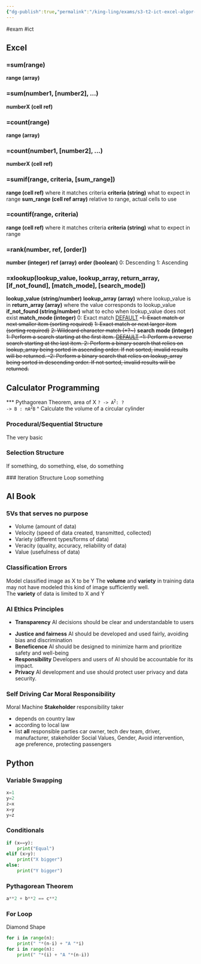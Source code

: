```yaml
---
{"dg-publish":true,"permalink":"/king-ling/exams/s3-t2-ict-excel-algor-ai-py/"}
---
```


#exam #ict
## Excel
### =sum(range)
**range (array)**
### =sum(number1, \[number2], ...)
**numberX (cell ref)**
### =count(range)
**range (array)**
### =count(number1, \[number2], ...)
**numberX (cell ref)**
### =sumif(range, criteria, \[sum_range])
**range (cell ref)**
	where it matches criteria
**criteria (string)**
	what to expect in range
**sum_range (cell ref array)**
	relative to range, actual cells to use
### =countif(range, criteria)
**range (cell ref)**
	where it matches criteria
**criteria (string)**
	what to expect in range
### =rank(number, ref, \[order])
**number (integer)**
**ref (array)**
**order (boolean)**
	0: Descending
	1: Ascending

### =xlookup(lookup_value, lookup_array, return_array, \[if_not_found], \[match_mode], \[search_mode])
**lookup_value (string/number)**
**lookup_array (array)**
	where lookup_value is in
**return_array (array)**
	where the value corresponds to lookup_value
**if_not_found (string/number)**
	what to echo when lookup_value does not exist
**match_mode (integer)**
	0: Exact match <u>DEFAULT</u>
	~~-1: Exact match or next smaller item (sorting required)~~
	~~1: Exact match or next larger item (sorting required)~~
	~~2: Wildcard character match (\*\?\~)~~
**search mode (integer)**
	~~1: Perform a search starting at the first item. <u><s>DEFAULT</s></u>
	-1: Perform a reverse search starting at the last item.
	2: Perform a binary search that relies on lookup_array being sorted in ascending order. If not sorted, invalid results will be returned.
	-2: Perform a binary search that relies on lookup_array being sorted in descending order. If not sorted, invalid results will be returned.~~

## Calculator Programming
*** Pythagorean Theorem, area of X
<code>? -> A<sup>2</sup>: ? -> B : πA<sup>2</sup>B</code>
^ Calculate the volume of a circular cylinder
### Procedural/Sequential Structure
The very basic
<style> .container {font-family: sans-serif; text-align: center;} .button-wrapper button {z-index: 1;height: 40px; width: 100px; margin: 10px;padding: 5px;} .excalidraw .App-menu_top .buttonList { display: flex;} .excalidraw-wrapper { height: 800px; margin: 50px; position: relative;} :root[dir="ltr"] .excalidraw .layer-ui__wrapper .zen-mode-transition.App-menu_bottom--transition-left {transform: none;} </style><script src="https://cdn.jsdelivr.net/npm/react@17/umd/react.production.min.js"></script><script src="https://cdn.jsdelivr.net/npm/react-dom@17/umd/react-dom.production.min.js"></script><script type="text/javascript" src="https://cdn.jsdelivr.net/npm/@excalidraw/excalidraw@0/dist/excalidraw.production.min.js"></script><div id="ICT_Test_2024-06-17_2111.24.excalidraw.md1"></div><script>(function(){const InitialData={"type":"excalidraw","version":2,"source":"https://github.com/zsviczian/obsidian-excalidraw-plugin/releases/tag/2.2.6","elements":[{"type":"ellipse","version":182,"versionNonce":1946520293,"index":"a0","isDeleted":false,"id":"4Qzsb718tfaVCDS4umvCT","fillStyle":"solid","strokeWidth":2,"strokeStyle":"solid","roughness":1,"opacity":100,"angle":0,"x":-116.39987182617188,"y":-299.9111557006836,"strokeColor":"#1e1e1e","backgroundColor":"transparent","width":115.9111328125,"height":61.86663818359375,"seed":1827371749,"groupIds":[],"frameId":null,"roundness":{"type":2},"boundElements":[],"updated":1718629944427,"link":null,"locked":false},{"type":"text","version":90,"versionNonce":1882965381,"index":"a2","isDeleted":false,"id":"OwEWfi3r","fillStyle":"solid","strokeWidth":2,"strokeStyle":"solid","roughness":1,"opacity":100,"angle":0,"x":-86.53341674804688,"y":-279.2888717651367,"strokeColor":"#1e1e1e","backgroundColor":"transparent","width":49.21995544433594,"height":25,"seed":2128779403,"groupIds":[],"frameId":null,"roundness":null,"boundElements":[{"id":"04p13glqf6LIPwEbpuA3y","type":"arrow"}],"updated":1718629948631,"link":null,"locked":false,"fontSize":20,"fontFamily":1,"text":"Begin","rawText":"Begin","textAlign":"left","verticalAlign":"top","containerId":null,"originalText":"Begin","autoResize":true,"lineHeight":1.25},{"type":"arrow","version":47,"versionNonce":1564430885,"index":"a4","isDeleted":false,"id":"04p13glqf6LIPwEbpuA3y","fillStyle":"solid","strokeWidth":2,"strokeStyle":"solid","roughness":1,"opacity":100,"angle":0,"x":-55.955535888671875,"y":-239.46663665771484,"strokeColor":"#1e1e1e","backgroundColor":"transparent","width":7.1109619140625,"height":59.022186279296875,"seed":1799153221,"groupIds":[],"frameId":null,"roundness":{"type":2},"boundElements":[],"updated":1718629948631,"link":null,"locked":false,"startBinding":{"elementId":"OwEWfi3r","focus":-0.3545597283180009,"gap":14.822235107421875},"endBinding":null,"lastCommittedPoint":null,"startArrowhead":null,"endArrowhead":"arrow","points":[[0,0],[-7.1109619140625,59.022186279296875]]},{"type":"arrow","version":39,"versionNonce":1755665989,"index":"a7","isDeleted":false,"id":"Aiej-MrXc-h8oaCtro9Es","fillStyle":"solid","strokeWidth":2,"strokeStyle":"solid","roughness":1,"opacity":100,"angle":0,"x":-66.62216186523438,"y":-112.88884735107422,"strokeColor":"#1e1e1e","backgroundColor":"transparent","width":3.5555419921875,"height":64.00003051757812,"seed":784060517,"groupIds":[],"frameId":null,"roundness":{"type":2},"boundElements":[],"updated":1718630137117,"link":null,"locked":false,"startBinding":null,"endBinding":null,"lastCommittedPoint":null,"startArrowhead":null,"endArrowhead":"arrow","points":[[0,0],[-3.5555419921875,64.00003051757812]]},{"type":"rectangle","version":173,"versionNonce":1262112581,"index":"a8","isDeleted":false,"id":"E2br5AF81BIru2JEbirx1","fillStyle":"solid","strokeWidth":2,"strokeStyle":"solid","roughness":1,"opacity":100,"angle":0,"x":-132.04440307617188,"y":-51.733421325683594,"strokeColor":"#1e1e1e","backgroundColor":"transparent","width":141.5111083984375,"height":44.08892822265625,"seed":957525157,"groupIds":[],"frameId":null,"roundness":{"type":3},"boundElements":[],"updated":1718629982429,"link":null,"locked":false},{"type":"text","version":32,"versionNonce":1432230795,"index":"a9","isDeleted":false,"id":"yAN8kXaO","fillStyle":"solid","strokeWidth":2,"strokeStyle":"solid","roughness":1,"opacity":100,"angle":0,"x":-108.57772827148438,"y":-37.511131286621094,"strokeColor":"#1e1e1e","backgroundColor":"transparent","width":83.31991577148438,"height":25,"seed":1628981803,"groupIds":[],"frameId":null,"roundness":null,"boundElements":[{"id":"0Su-H6D66ebjvn2ft2Zsb","type":"arrow"}],"updated":1718630122482,"link":null,"locked":false,"fontSize":20,"fontFamily":1,"text":"A <- X+1","rawText":"A <- X+1","textAlign":"left","verticalAlign":"top","containerId":null,"originalText":"A <- X+1","autoResize":true,"lineHeight":1.25},{"type":"arrow","version":41,"versionNonce":1371893995,"index":"aA","isDeleted":false,"id":"0Su-H6D66ebjvn2ft2Zsb","fillStyle":"solid","strokeWidth":2,"strokeStyle":"solid","roughness":1,"opacity":100,"angle":0,"x":-76.03218611266017,"y":-8.355552673339844,"strokeColor":"#1e1e1e","backgroundColor":"transparent","width":8.698842606800795,"height":66.13336181640625,"seed":1282049477,"groupIds":[],"frameId":null,"roundness":{"type":2},"boundElements":[],"updated":1718630121276,"link":null,"locked":false,"startBinding":{"elementId":"yAN8kXaO","focus":0.26106520076272377,"gap":4.15557861328125},"endBinding":null,"lastCommittedPoint":null,"startArrowhead":null,"endArrowhead":"arrow","points":[[0,0],[8.698842606800795,66.13336181640625]]},{"type":"line","version":104,"versionNonce":118010277,"index":"aI","isDeleted":false,"id":"-GTGFXq04SHBaEwvZGHqI","fillStyle":"solid","strokeWidth":2,"strokeStyle":"solid","roughness":1,"opacity":100,"angle":0,"x":-117.11105346679688,"y":59.199989318847656,"strokeColor":"#1e1e1e","backgroundColor":"transparent","width":115.9111328125,"height":1.4222412109375,"seed":748210379,"groupIds":[],"frameId":null,"roundness":{"type":2},"boundElements":[],"updated":1718630091056,"link":null,"locked":false,"startBinding":null,"endBinding":null,"lastCommittedPoint":null,"startArrowhead":null,"endArrowhead":null,"points":[[0,0],[115.9111328125,1.4222412109375]]},{"type":"line","version":93,"versionNonce":511527467,"index":"aJ","isDeleted":false,"id":"0kZ4omKAarx-ooFz76JHt","fillStyle":"solid","strokeWidth":2,"strokeStyle":"solid","roughness":1,"opacity":100,"angle":0,"x":2.355621337890625,"y":59.911109924316406,"strokeColor":"#1e1e1e","backgroundColor":"transparent","width":22.04443359375,"height":49.06671142578125,"seed":1227834181,"groupIds":[],"frameId":null,"roundness":{"type":2},"boundElements":[],"updated":1718630113800,"link":null,"locked":false,"startBinding":null,"endBinding":null,"lastCommittedPoint":null,"startArrowhead":null,"endArrowhead":null,"points":[[0,0],[-22.04443359375,49.06671142578125]]},{"type":"line","version":82,"versionNonce":488606187,"index":"aK","isDeleted":false,"id":"1j_OqK6cHZ5XNbEOikjph","fillStyle":"solid","strokeWidth":2,"strokeStyle":"solid","roughness":1,"opacity":100,"angle":0,"x":-119.95553588867188,"y":65.6000747680664,"strokeColor":"#1e1e1e","backgroundColor":"transparent","width":27.7332763671875,"height":41.95562744140625,"seed":1004197093,"groupIds":[],"frameId":null,"roundness":{"type":2},"boundElements":[],"updated":1718630103563,"link":null,"locked":false,"startBinding":null,"endBinding":null,"lastCommittedPoint":null,"startArrowhead":null,"endArrowhead":null,"points":[[0,0],[-27.7332763671875,41.95562744140625]]},{"type":"line","version":166,"versionNonce":2054779915,"index":"aL","isDeleted":false,"id":"SRgNIBFv_Vu0P_NG_0VTx","fillStyle":"solid","strokeWidth":2,"strokeStyle":"solid","roughness":1,"opacity":100,"angle":0,"x":-147.68881225585938,"y":106.84452056884766,"strokeColor":"#1e1e1e","backgroundColor":"transparent","width":131.5556640625,"height":2.844482421875,"seed":1074599051,"groupIds":[],"frameId":null,"roundness":{"type":2},"boundElements":[],"updated":1718630116817,"link":null,"locked":false,"startBinding":null,"endBinding":null,"lastCommittedPoint":null,"startArrowhead":null,"endArrowhead":null,"points":[[0,0],[131.5556640625,2.844482421875]]},{"type":"text","version":20,"versionNonce":347073445,"index":"aM","isDeleted":false,"id":"L29m4mSR","fillStyle":"solid","strokeWidth":2,"strokeStyle":"solid","roughness":1,"opacity":100,"angle":0,"x":-113.55538940429688,"y":77.68888092041016,"strokeColor":"#1e1e1e","backgroundColor":"transparent","width":92.81990051269531,"height":25,"seed":1926191621,"groupIds":[],"frameId":null,"roundness":null,"boundElements":[{"id":"yz1cBa8dnDIQzGDhWFCZf","type":"arrow"}],"updated":1718630151236,"link":null,"locked":false,"fontSize":20,"fontFamily":1,"text":"Output A","rawText":"Output A","textAlign":"left","verticalAlign":"top","containerId":null,"originalText":"Output A","autoResize":true,"lineHeight":1.25},{"type":"line","version":171,"versionNonce":509006507,"index":"aN","isDeleted":false,"id":"jTlGhRVBnFWCLQfPh4u8Q","fillStyle":"solid","strokeWidth":2,"strokeStyle":"solid","roughness":1,"opacity":100,"angle":0,"x":-104.5716975003481,"y":-168.32465351567603,"strokeColor":"#1e1e1e","backgroundColor":"transparent","width":115.9111328125,"height":1.4222412109375,"seed":1669958597,"groupIds":[],"frameId":null,"roundness":{"type":2},"boundElements":[],"updated":1718630139976,"link":null,"locked":false,"startBinding":null,"endBinding":null,"lastCommittedPoint":null,"startArrowhead":null,"endArrowhead":null,"points":[[0,0],[115.9111328125,1.4222412109375]]},{"type":"line","version":160,"versionNonce":1423787339,"index":"aO","isDeleted":false,"id":"8UT2-fMXhzCkOBbFbTbB9","fillStyle":"solid","strokeWidth":2,"strokeStyle":"solid","roughness":1,"opacity":100,"angle":0,"x":14.89497730433942,"y":-167.61353291020728,"strokeColor":"#1e1e1e","backgroundColor":"transparent","width":22.04443359375,"height":49.06671142578125,"seed":1347275557,"groupIds":[],"frameId":null,"roundness":{"type":2},"boundElements":[],"updated":1718630139976,"link":null,"locked":false,"startBinding":null,"endBinding":null,"lastCommittedPoint":null,"startArrowhead":null,"endArrowhead":null,"points":[[0,0],[-22.04443359375,49.06671142578125]]},{"type":"line","version":149,"versionNonce":1664902123,"index":"aP","isDeleted":false,"id":"pyka8JkOFbil9uU9lRB6A","fillStyle":"solid","strokeWidth":2,"strokeStyle":"solid","roughness":1,"opacity":100,"angle":0,"x":-107.4161799222231,"y":-161.92456806645728,"strokeColor":"#1e1e1e","backgroundColor":"transparent","width":27.7332763671875,"height":41.95562744140625,"seed":1293098629,"groupIds":[],"frameId":null,"roundness":{"type":2},"boundElements":[],"updated":1718630139976,"link":null,"locked":false,"startBinding":null,"endBinding":null,"lastCommittedPoint":null,"startArrowhead":null,"endArrowhead":null,"points":[[0,0],[-27.7332763671875,41.95562744140625]]},{"type":"line","version":233,"versionNonce":561950347,"index":"aQ","isDeleted":false,"id":"euUNY06sjFKj4-9XrjNIr","fillStyle":"solid","strokeWidth":2,"strokeStyle":"solid","roughness":1,"opacity":100,"angle":0,"x":-135.1494562894106,"y":-120.68012226567603,"strokeColor":"#1e1e1e","backgroundColor":"transparent","width":131.5556640625,"height":2.844482421875,"seed":1620510181,"groupIds":[],"frameId":null,"roundness":{"type":2},"boundElements":[],"updated":1718630139976,"link":null,"locked":false,"startBinding":null,"endBinding":null,"lastCommittedPoint":null,"startArrowhead":null,"endArrowhead":null,"points":[[0,0],[131.5556640625,2.844482421875]]},{"type":"text","version":110,"versionNonce":1324546027,"index":"aR","isDeleted":false,"id":"IrMZ94ST","fillStyle":"solid","strokeWidth":2,"strokeStyle":"solid","roughness":1,"opacity":100,"angle":0,"x":-102.4382746487856,"y":-153.39133442387916,"strokeColor":"#1e1e1e","backgroundColor":"transparent","width":90.68659973144531,"height":25,"seed":1575420229,"groupIds":[],"frameId":null,"roundness":null,"boundElements":[],"updated":1718630146441,"link":null,"locked":false,"fontSize":20,"fontFamily":1,"text":"Input X","rawText":"Input X","textAlign":"left","verticalAlign":"top","containerId":null,"originalText":"Input X","autoResize":false,"lineHeight":1.25},{"type":"arrow","version":33,"versionNonce":1841675333,"index":"ad","isDeleted":false,"id":"yz1cBa8dnDIQzGDhWFCZf","fillStyle":"solid","strokeWidth":2,"strokeStyle":"solid","roughness":1,"opacity":100,"angle":0,"x":-90.80001831054688,"y":109.68888092041016,"strokeColor":"#1e1e1e","backgroundColor":"transparent","width":7.822265625,"height":64.71112060546875,"seed":992526245,"groupIds":[],"frameId":null,"roundness":{"type":2},"boundElements":[],"updated":1718630151236,"link":null,"locked":false,"startBinding":{"elementId":"L29m4mSR","focus":0.5428051019041145,"gap":7},"endBinding":null,"lastCommittedPoint":null,"startArrowhead":null,"endArrowhead":"arrow","points":[[0,0],[7.822265625,64.71112060546875]]},{"type":"ellipse","version":55,"versionNonce":1519685355,"index":"ae","isDeleted":false,"id":"8L8QMKGPoVszv7oUDEJ-W","fillStyle":"solid","strokeWidth":2,"strokeStyle":"solid","roughness":1,"opacity":100,"angle":0,"x":-151.24435424804688,"y":176.53336334228516,"strokeColor":"#1e1e1e","backgroundColor":"transparent","width":169.9554443359375,"height":76.0888671875,"seed":1901932293,"groupIds":[],"frameId":null,"roundness":{"type":2},"boundElements":[],"updated":1718630153986,"link":null,"locked":false},{"type":"text","version":17,"versionNonce":1044738565,"index":"af","isDeleted":false,"id":"W5eazoZH","fillStyle":"solid","strokeWidth":2,"strokeStyle":"solid","roughness":1,"opacity":100,"angle":0,"x":-84.39974975585938,"y":202.84439849853516,"strokeColor":"#1e1e1e","backgroundColor":"transparent","width":34.19996643066406,"height":25,"seed":1922660747,"groupIds":[],"frameId":null,"roundness":null,"boundElements":[],"updated":1718630161122,"link":null,"locked":false,"fontSize":20,"fontFamily":1,"text":"End","rawText":"End","textAlign":"left","verticalAlign":"top","containerId":null,"originalText":"End","autoResize":true,"lineHeight":1.25}],"appState":{"theme":"dark","viewBackgroundColor":"#ffffff","currentItemStrokeColor":"#1e1e1e","currentItemBackgroundColor":"transparent","currentItemFillStyle":"solid","currentItemStrokeWidth":2,"currentItemStrokeStyle":"solid","currentItemRoughness":1,"currentItemOpacity":100,"currentItemFontFamily":1,"currentItemFontSize":20,"currentItemTextAlign":"left","currentItemStartArrowhead":null,"currentItemEndArrowhead":"arrow","scrollX":368.2889099121094,"scrollY":511.4666748046875,"zoom":{"value":1},"currentItemRoundness":"round","gridSize":null,"gridColor":{"Bold":"#C9C9C9FF","Regular":"#EDEDEDFF"},"currentStrokeOptions":null,"previousGridSize":null,"frameRendering":{"enabled":true,"clip":true,"name":true,"outline":true},"objectsSnapModeEnabled":false},"files":{}};InitialData.scrollToContent=true;App=()=>{const e=React.useRef(null),t=React.useRef(null),[n,i]=React.useState({width:void 0,height:void 0});return React.useEffect(()=>{i({width:t.current.getBoundingClientRect().width,height:t.current.getBoundingClientRect().height});const e=()=>{i({width:t.current.getBoundingClientRect().width,height:t.current.getBoundingClientRect().height})};return window.addEventListener("resize",e),()=>window.removeEventListener("resize",e)},[t]),React.createElement(React.Fragment,null,React.createElement("div",{className:"excalidraw-wrapper",ref:t},React.createElement(ExcalidrawLib.Excalidraw,{ref:e,width:n.width,height:n.height,initialData:InitialData,viewModeEnabled:!0,zenModeEnabled:!0,gridModeEnabled:!1})))},excalidrawWrapper=document.getElementById("ICT_Test_2024-06-17_2111.24.excalidraw.md1");ReactDOM.render(React.createElement(App),excalidrawWrapper);})();</script>
### Selection Structure
If something, do something, else, do something
<div id="ICT_Test_2024-06-17_2118.23.excalidraw.md2"></div><script>(function(){const InitialData={"type":"excalidraw","version":2,"source":"https://github.com/zsviczian/obsidian-excalidraw-plugin/releases/tag/2.9.2","elements":[{"type":"ellipse","version":62,"versionNonce":776479845,"index":"a0","isDeleted":false,"id":"BAFPS91PsKOVQUXGAlSd2","fillStyle":"solid","strokeWidth":2,"strokeStyle":"solid","roughness":1,"opacity":100,"angle":0,"x":-140.57760620117188,"y":-130.31111907958984,"strokeColor":"#1e1e1e","backgroundColor":"transparent","width":144.35546875,"height":68.977783203125,"seed":2102883429,"groupIds":[],"frameId":null,"roundness":{"type":2},"boundElements":[{"id":"BDGxIW0b9HuwbOmPWSRaW","type":"arrow"}],"updated":1718630394820,"link":null,"locked":false},{"type":"text","version":32,"versionNonce":604254379,"index":"a2","isDeleted":false,"id":"yuJX2d9a","fillStyle":"solid","strokeWidth":2,"strokeStyle":"solid","roughness":1,"opacity":100,"angle":0,"x":-98.62216186523438,"y":-106.84444427490234,"strokeColor":"#1e1e1e","backgroundColor":"transparent","width":49.21995544433594,"height":25,"seed":1160760421,"groupIds":[],"frameId":null,"roundness":null,"boundElements":[],"updated":1743075956065,"link":null,"locked":false,"fontSize":20,"fontFamily":1,"text":"Begin","rawText":"Begin","textAlign":"left","verticalAlign":"top","containerId":null,"originalText":"Begin","autoResize":true,"lineHeight":1.25},{"type":"arrow","version":32,"versionNonce":774245637,"index":"a3","isDeleted":false,"id":"BDGxIW0b9HuwbOmPWSRaW","fillStyle":"solid","strokeWidth":2,"strokeStyle":"solid","roughness":1,"opacity":100,"angle":0,"x":-71.59982299804688,"y":-59.91112518310547,"strokeColor":"#1e1e1e","backgroundColor":"transparent","width":1.422119140625,"height":66.84445190429688,"seed":1805755333,"groupIds":[],"frameId":null,"roundness":{"type":2},"boundElements":[],"updated":1718630394820,"link":null,"locked":false,"startBinding":{"elementId":"BAFPS91PsKOVQUXGAlSd2","focus":0.054916615692871276,"gap":1.4557977422987136},"endBinding":null,"lastCommittedPoint":null,"startArrowhead":null,"endArrowhead":"arrow","points":[[0,0],[1.422119140625,66.84445190429688]]},{"type":"diamond","version":110,"versionNonce":530859685,"index":"a4","isDeleted":false,"id":"LDzsnk1iiUdANZ2YAXcwY","fillStyle":"solid","strokeWidth":2,"strokeStyle":"solid","roughness":1,"opacity":100,"angle":0,"x":-139.15548706054688,"y":5.511116027832031,"strokeColor":"#1e1e1e","backgroundColor":"transparent","width":137.95556640625,"height":66.13333129882812,"seed":1156599749,"groupIds":[],"frameId":null,"roundness":{"type":2},"boundElements":[],"updated":1718630424527,"link":null,"locked":false},{"type":"text","version":39,"versionNonce":840221573,"index":"a5","isDeleted":false,"id":"zCTAcaR7","fillStyle":"solid","strokeWidth":2,"strokeStyle":"solid","roughness":1,"opacity":100,"angle":0,"x":-112.13339233398438,"y":26.133338928222656,"strokeColor":"#1e1e1e","backgroundColor":"transparent","width":85.159912109375,"height":25,"seed":1320913547,"groupIds":[],"frameId":null,"roundness":null,"boundElements":[],"updated":1743075956065,"link":null,"locked":false,"fontSize":20,"fontFamily":1,"text":"Condition","rawText":"Condition","textAlign":"left","verticalAlign":"top","containerId":null,"originalText":"Condition","autoResize":true,"lineHeight":1.25},{"type":"line","version":30,"versionNonce":221908965,"index":"a6","isDeleted":false,"id":"EnYEApBAdcHGWAY8fvGQi","fillStyle":"solid","strokeWidth":2,"strokeStyle":"solid","roughness":1,"opacity":100,"angle":0,"x":-190.35556030273438,"y":41.77777862548828,"strokeColor":"#1e1e1e","backgroundColor":"transparent","width":54.7557373046875,"height":0.71112060546875,"seed":1970555237,"groupIds":[],"frameId":null,"roundness":{"type":2},"boundElements":[],"updated":1718630421975,"link":null,"locked":false,"startBinding":null,"endBinding":null,"lastCommittedPoint":null,"startArrowhead":null,"endArrowhead":null,"points":[[0,0],[54.7557373046875,-0.71112060546875]]},{"type":"line","version":23,"versionNonce":563961061,"index":"a7","isDeleted":false,"id":"ugioLFQU-ogbAS6xCI9Os","fillStyle":"solid","strokeWidth":2,"strokeStyle":"solid","roughness":1,"opacity":100,"angle":0,"x":-2.622161865234375,"y":41.06665802001953,"strokeColor":"#1e1e1e","backgroundColor":"transparent","width":64.7110595703125,"height":0.7110595703125,"seed":1930308101,"groupIds":[],"frameId":null,"roundness":{"type":2},"boundElements":[],"updated":1718630426255,"link":null,"locked":false,"startBinding":null,"endBinding":null,"lastCommittedPoint":null,"startArrowhead":null,"endArrowhead":null,"points":[[0,0],[64.7110595703125,-0.7110595703125]]},{"type":"arrow","version":60,"versionNonce":1080186885,"index":"a8","isDeleted":false,"id":"6nXEQDA1qZ4_7WT-yDsS6","fillStyle":"solid","strokeWidth":2,"strokeStyle":"solid","roughness":1,"opacity":100,"angle":0,"x":-193.91110229492188,"y":39.644447326660156,"strokeColor":"#1e1e1e","backgroundColor":"transparent","width":2.13330078125,"height":78.22222900390625,"seed":2047506501,"groupIds":[],"frameId":null,"roundness":{"type":2},"boundElements":[],"updated":1718630430661,"link":null,"locked":false,"startBinding":null,"endBinding":null,"lastCommittedPoint":null,"startArrowhead":null,"endArrowhead":"arrow","points":[[0,0],[2.13330078125,78.22222900390625]]},{"type":"arrow","version":45,"versionNonce":124372101,"index":"a9","isDeleted":false,"id":"Kxp7VsZSqpm6mQSlXG4Iw","fillStyle":"solid","strokeWidth":2,"strokeStyle":"solid","roughness":1,"opacity":100,"angle":0,"x":66.35562133789062,"y":41.77777862548828,"strokeColor":"#1e1e1e","backgroundColor":"transparent","width":3.5555419921875,"height":82.4888916015625,"seed":1757613925,"groupIds":[],"frameId":null,"roundness":{"type":2},"boundElements":[],"updated":1718630435306,"link":null,"locked":false,"startBinding":null,"endBinding":null,"lastCommittedPoint":null,"startArrowhead":null,"endArrowhead":"arrow","points":[[0,0],[3.5555419921875,82.4888916015625]]},{"type":"rectangle","version":107,"versionNonce":1792829995,"index":"aB","isDeleted":false,"id":"FfSYnTkAJ2y7LHcy9IlFi","fillStyle":"solid","strokeWidth":2,"strokeStyle":"solid","roughness":1,"opacity":100,"angle":0,"x":-244.39999389648438,"y":124.26667022705078,"strokeColor":"#1e1e1e","backgroundColor":"transparent","width":121.5999755859375,"height":71.11111450195312,"seed":1860599877,"groupIds":[],"frameId":null,"roundness":{"type":3},"boundElements":[],"updated":1718630450312,"link":null,"locked":false},{"type":"text","version":64,"versionNonce":959374155,"index":"aC","isDeleted":false,"id":"IkIHTiV6","fillStyle":"solid","strokeWidth":2,"strokeStyle":"solid","roughness":1,"opacity":100,"angle":0,"x":-233.73336791992188,"y":132.80005645751953,"strokeColor":"#1e1e1e","backgroundColor":"transparent","width":99.33988952636719,"height":50,"seed":1002695883,"groupIds":[],"frameId":null,"roundness":null,"boundElements":[],"updated":1743075956065,"link":null,"locked":false,"fontSize":20,"fontFamily":1,"text":"Processing\nStep","rawText":"Processing\nStep","textAlign":"left","verticalAlign":"top","containerId":null,"originalText":"Processing\nStep","autoResize":true,"lineHeight":1.25},{"type":"rectangle","version":208,"versionNonce":1627669381,"index":"aD","isDeleted":false,"id":"bK2tlZToVwyjtKZMeedIQ","fillStyle":"solid","strokeWidth":2,"strokeStyle":"solid","roughness":1,"opacity":100,"angle":0,"x":10.533416748046875,"y":126.39995574951172,"strokeColor":"#1e1e1e","backgroundColor":"transparent","width":121.5999755859375,"height":71.11111450195312,"seed":1146365515,"groupIds":[],"frameId":null,"roundness":{"type":3},"boundElements":[],"updated":1718630467363,"link":null,"locked":false},{"type":"text","version":165,"versionNonce":1612450533,"index":"aE","isDeleted":false,"id":"MOuqfwsN","fillStyle":"solid","strokeWidth":2,"strokeStyle":"solid","roughness":1,"opacity":100,"angle":0,"x":21.200042724609375,"y":134.93334197998047,"strokeColor":"#1e1e1e","backgroundColor":"transparent","width":99.33988952636719,"height":50,"seed":1664034027,"groupIds":[],"frameId":null,"roundness":null,"boundElements":[],"updated":1743075956066,"link":null,"locked":false,"fontSize":20,"fontFamily":1,"text":"Processing\nStep","rawText":"Processing\nStep","textAlign":"left","verticalAlign":"top","containerId":null,"originalText":"Processing\nStep","autoResize":true,"lineHeight":1.25},{"type":"line","version":88,"versionNonce":2062964971,"index":"aH","isDeleted":false,"id":"KCokbfXEpwsWS--h3ysZe","fillStyle":"solid","strokeWidth":2,"strokeStyle":"solid","roughness":1,"opacity":100,"angle":0,"x":-186.08871459960938,"y":195.3777847290039,"strokeColor":"#1e1e1e","backgroundColor":"transparent","width":1.42236328125,"height":77.5111083984375,"seed":1208320811,"groupIds":[],"frameId":null,"roundness":{"type":2},"boundElements":[],"updated":1718630476717,"link":null,"locked":false,"startBinding":null,"endBinding":null,"lastCommittedPoint":null,"startArrowhead":null,"endArrowhead":null,"points":[[0,0],[-1.42236328125,77.5111083984375]]},{"type":"line","version":36,"versionNonce":455340235,"index":"aI","isDeleted":false,"id":"4H2uWcwvc7IjZPI-OEfap","fillStyle":"solid","strokeWidth":2,"strokeStyle":"solid","roughness":1,"opacity":100,"angle":0,"x":-188.22213745117188,"y":275.73331451416016,"strokeColor":"#1e1e1e","backgroundColor":"transparent","width":124.4443359375,"height":3.55560302734375,"seed":2016543627,"groupIds":[],"frameId":null,"roundness":{"type":2},"boundElements":[],"updated":1718630479248,"link":null,"locked":false,"startBinding":null,"endBinding":null,"lastCommittedPoint":null,"startArrowhead":null,"endArrowhead":null,"points":[[0,0],[124.4443359375,3.55560302734375]]},{"type":"line","version":40,"versionNonce":1622501163,"index":"aJ","isDeleted":false,"id":"bFpBv3VsBl5HlP_pagg3R","fillStyle":"solid","strokeWidth":2,"strokeStyle":"solid","roughness":1,"opacity":100,"angle":0,"x":76.31118774414062,"y":201.7778091430664,"strokeColor":"#1e1e1e","backgroundColor":"transparent","width":0.711181640625,"height":78.22216796875,"seed":312581995,"groupIds":[],"frameId":null,"roundness":{"type":2},"boundElements":[],"updated":1718630480661,"link":null,"locked":false,"startBinding":null,"endBinding":null,"lastCommittedPoint":null,"startArrowhead":null,"endArrowhead":null,"points":[[0,0],[-0.711181640625,78.22216796875]]},{"type":"line","version":41,"versionNonce":2123423787,"index":"aK","isDeleted":false,"id":"m3BgjdlndojLOSBUqwlR3","fillStyle":"solid","strokeWidth":2,"strokeStyle":"solid","roughness":1,"opacity":100,"angle":0,"x":75.60000610351562,"y":279.9999771118164,"strokeColor":"#1e1e1e","backgroundColor":"transparent","width":142.933349609375,"height":2.84442138671875,"seed":1735739851,"groupIds":[],"frameId":null,"roundness":{"type":2},"boundElements":[],"updated":1718630482830,"link":null,"locked":false,"startBinding":null,"endBinding":null,"lastCommittedPoint":null,"startArrowhead":null,"endArrowhead":null,"points":[[0,0],[-142.933349609375,-2.84442138671875]]},{"type":"arrow","version":54,"versionNonce":1312817995,"index":"aL","isDeleted":false,"id":"oZHXGePjYMrmALrfxKzCH","fillStyle":"solid","strokeWidth":2,"strokeStyle":"solid","roughness":1,"opacity":100,"angle":0,"x":-66.62216186523438,"y":279.9999771118164,"strokeColor":"#1e1e1e","backgroundColor":"transparent","width":0.7110595703125,"height":76.800048828125,"seed":226075339,"groupIds":[],"frameId":null,"roundness":{"type":2},"boundElements":[],"updated":1718630486997,"link":null,"locked":false,"startBinding":null,"endBinding":null,"lastCommittedPoint":null,"startArrowhead":null,"endArrowhead":"arrow","points":[[0,0],[0.7110595703125,76.800048828125]]},{"type":"ellipse","version":137,"versionNonce":482399979,"index":"aM","isDeleted":false,"id":"AdZ5We9XqdnDOwOks3xPo","fillStyle":"solid","strokeWidth":2,"strokeStyle":"solid","roughness":1,"opacity":100,"angle":0,"x":-124.93307495117188,"y":355.3777847290039,"strokeColor":"#1e1e1e","backgroundColor":"transparent","width":127.288818359375,"height":64,"seed":1570202091,"groupIds":[],"frameId":null,"roundness":{"type":2},"boundElements":[],"updated":1718630498171,"link":null,"locked":false},{"type":"text","version":26,"versionNonce":1202340331,"index":"aN","isDeleted":false,"id":"g8pSPwNC","fillStyle":"solid","strokeWidth":2,"strokeStyle":"solid","roughness":1,"opacity":100,"angle":0,"x":-82.97787475585938,"y":375.9999771118164,"strokeColor":"#1e1e1e","backgroundColor":"transparent","width":34.19996643066406,"height":25,"seed":1683108005,"groupIds":[],"frameId":null,"roundness":null,"boundElements":[],"updated":1743075956066,"link":null,"locked":false,"fontSize":20,"fontFamily":1,"text":"End","rawText":"End","textAlign":"left","verticalAlign":"top","containerId":null,"originalText":"End","autoResize":true,"lineHeight":1.25},{"type":"text","version":29,"versionNonce":277046853,"index":"aO","isDeleted":false,"id":"eNhKy615","fillStyle":"solid","strokeWidth":2,"strokeStyle":"solid","roughness":1,"opacity":100,"angle":0,"x":-154.80001831054688,"y":-1.4222335815429688,"strokeColor":"#1e1e1e","backgroundColor":"transparent","width":167.5597686767578,"height":25,"seed":680963173,"groupIds":[],"frameId":null,"roundness":null,"boundElements":[],"updated":1743075956066,"link":null,"locked":false,"fontSize":20,"fontFamily":1,"text":"F              T","rawText":"F              T","textAlign":"left","verticalAlign":"top","containerId":null,"originalText":"F              T","autoResize":true,"lineHeight":1.25},{"id":"dVr1tM6wsn7incQrH_Xax","type":"freedraw","x":-208.784817088734,"y":-93.88403944535688,"width":15.530301874334157,"height":50.37879250266337,"angle":0,"strokeColor":"#1e1e1e","backgroundColor":"transparent","fillStyle":"solid","strokeWidth":2,"strokeStyle":"solid","roughness":1,"opacity":100,"groupIds":[],"frameId":null,"index":"aP","roundness":null,"seed":1489298449,"version":13,"versionNonce":1934317151,"isDeleted":true,"boundElements":null,"updated":1743075984080,"link":null,"locked":false,"points":[[0,0],[-0.37878903475674974,0.7575711337002815],[-0.7575746016068763,3.030298406427562],[-1.8939382379705307,6.4393893155184685],[-4.5454545454545325,15.530298406427562],[-6.060607216574937,20.454545454545467],[-7.5757529518820945,26.136363636363654],[-12.87878903475675,42.045440673828125],[-14.77272727272728,46.21211658824575],[-15.530301874334157,50.37879250266337],[-15.530301874334157,50.37879250266337]],"pressures":[0.16078431904315948,0.16078431904315948,0.16078431904315948,0.14901961386203766,0.12941177189350128,0.13333334028720856,0.12156863510608673,0.08235294371843338,0.06666667014360428,0.0313725508749485,0],"simulatePressure":false,"lastCommittedPoint":[-15.530301874334157,50.37879250266337]}],"appState":{"theme":"dark","viewBackgroundColor":"#ffffff","currentItemStrokeColor":"#1e1e1e","currentItemBackgroundColor":"transparent","currentItemFillStyle":"solid","currentItemStrokeWidth":2,"currentItemStrokeStyle":"solid","currentItemRoughness":1,"currentItemOpacity":100,"currentItemFontFamily":1,"currentItemFontSize":20,"currentItemTextAlign":"left","currentItemStartArrowhead":null,"currentItemEndArrowhead":"arrow","currentItemArrowType":"round","scrollX":259.77321555397725,"scrollY":246.9143378517844,"zoom":{"value":1.1},"currentItemRoundness":"round","gridSize":20,"gridStep":5,"gridModeEnabled":false,"gridColor":{"Bold":"rgba(217, 217, 217, 0.5)","Regular":"rgba(230, 230, 230, 0.5)"},"currentStrokeOptions":null,"frameRendering":{"enabled":true,"clip":true,"name":true,"outline":true},"objectsSnapModeEnabled":false,"activeTool":{"type":"freedraw","customType":null,"locked":false,"lastActiveTool":null}},"files":{}};InitialData.scrollToContent=true;App=()=>{const e=React.useRef(null),t=React.useRef(null),[n,i]=React.useState({width:void 0,height:void 0});return React.useEffect(()=>{i({width:t.current.getBoundingClientRect().width,height:t.current.getBoundingClientRect().height});const e=()=>{i({width:t.current.getBoundingClientRect().width,height:t.current.getBoundingClientRect().height})};return window.addEventListener("resize",e),()=>window.removeEventListener("resize",e)},[t]),React.createElement(React.Fragment,null,React.createElement("div",{className:"excalidraw-wrapper",ref:t},React.createElement(ExcalidrawLib.Excalidraw,{ref:e,width:n.width,height:n.height,initialData:InitialData,viewModeEnabled:!0,zenModeEnabled:!0,gridModeEnabled:!1})))},excalidrawWrapper=document.getElementById("ICT_Test_2024-06-17_2118.23.excalidraw.md2");ReactDOM.render(React.createElement(App),excalidrawWrapper);})();</script>
### Iteration Structure
Loop something
<div id="ICT_Test_2024-06-17_2124.13.excalidraw.md3"></div><script>(function(){const InitialData={"type":"excalidraw","version":2,"source":"https://github.com/zsviczian/obsidian-excalidraw-plugin/releases/tag/2.2.6","elements":[{"type":"arrow","version":54,"versionNonce":1235273477,"index":"a2","isDeleted":false,"id":"tT3NjbQ5P-2pNYF57LP_9","fillStyle":"solid","strokeWidth":2,"strokeStyle":"solid","roughness":1,"opacity":100,"angle":0,"x":-41.733245849609375,"y":-263.6444625854492,"strokeColor":"#1e1e1e","backgroundColor":"transparent","width":0.711181640625,"height":67.55557250976562,"seed":31327941,"groupIds":[],"frameId":null,"roundness":{"type":2},"boundElements":[],"updated":1718630674455,"link":null,"locked":false,"startBinding":null,"endBinding":null,"lastCommittedPoint":null,"startArrowhead":null,"endArrowhead":"arrow","points":[[0,0],[-0.711181640625,67.55557250976562]]},{"type":"diamond","version":205,"versionNonce":555418277,"index":"a3","isDeleted":false,"id":"YXLumPB8_Smp-qR27ghgK","fillStyle":"solid","strokeWidth":2,"strokeStyle":"solid","roughness":1,"opacity":100,"angle":0,"x":-149.82211303710938,"y":-191.11116790771484,"strokeColor":"#1e1e1e","backgroundColor":"transparent","width":213.3336181640625,"height":70,"seed":494904939,"groupIds":[],"frameId":null,"roundness":{"type":2},"boundElements":[{"type":"text","id":"OpGgtYLg"}],"updated":1718630695963,"link":null,"locked":false},{"type":"text","version":14,"versionNonce":212262845,"index":"a3V","isDeleted":false,"id":"OpGgtYLg","fillStyle":"solid","strokeWidth":2,"strokeStyle":"solid","roughness":1,"opacity":100,"angle":0,"x":-85.56866455078125,"y":-168.61116790771484,"strokeColor":"#1e1e1e","backgroundColor":"transparent","width":85.159912109375,"height":25,"seed":1819529099,"groupIds":[],"frameId":null,"roundness":null,"boundElements":[],"updated":1718667238477,"link":null,"locked":false,"fontSize":20,"fontFamily":1,"text":"Condition","rawText":"Condition","textAlign":"center","verticalAlign":"middle","containerId":"YXLumPB8_Smp-qR27ghgK","originalText":"Condition","autoResize":true,"lineHeight":1.25},{"type":"line","version":60,"versionNonce":1234359941,"index":"a6","isDeleted":false,"id":"qROGpu_ITS62i8pm8ezcv","fillStyle":"solid","strokeWidth":2,"strokeStyle":"solid","roughness":1,"opacity":100,"angle":0,"x":-143.42221069335938,"y":-151.99999237060547,"strokeColor":"#1e1e1e","backgroundColor":"transparent","width":71.111083984375,"height":2.844451904296875,"seed":1386092229,"groupIds":[],"frameId":null,"roundness":{"type":2},"boundElements":[],"updated":1718630710341,"link":null,"locked":false,"startBinding":null,"endBinding":null,"lastCommittedPoint":null,"startArrowhead":null,"endArrowhead":null,"points":[[0,0],[-71.111083984375,-2.844451904296875]]},{"type":"line","version":31,"versionNonce":1223028677,"index":"a7","isDeleted":false,"id":"WXBio72jfS3jNc3QAbBdH","fillStyle":"solid","strokeWidth":2,"strokeStyle":"solid","roughness":1,"opacity":100,"angle":0,"x":52.844512939453125,"y":-156.2666244506836,"strokeColor":"#1e1e1e","backgroundColor":"transparent","width":66.13330078125,"height":1.42218017578125,"seed":610254309,"groupIds":[],"frameId":null,"roundness":{"type":2},"boundElements":[],"updated":1718630712522,"link":null,"locked":false,"startBinding":null,"endBinding":null,"lastCommittedPoint":null,"startArrowhead":null,"endArrowhead":null,"points":[[0,0],[66.13330078125,1.42218017578125]]},{"type":"arrow","version":49,"versionNonce":1134206245,"index":"a9","isDeleted":false,"id":"-tCh1_6nGuRW7czCnnwsR","fillStyle":"solid","strokeWidth":2,"strokeStyle":"solid","roughness":1,"opacity":100,"angle":0,"x":-211.68881225585938,"y":-156.2666244506836,"strokeColor":"#1e1e1e","backgroundColor":"transparent","width":2.1334228515625,"height":87.46661376953125,"seed":336211589,"groupIds":[],"frameId":null,"roundness":{"type":2},"boundElements":[],"updated":1718630723793,"link":null,"locked":false,"startBinding":null,"endBinding":null,"lastCommittedPoint":null,"startArrowhead":null,"endArrowhead":"arrow","points":[[0,0],[-2.1334228515625,87.46661376953125]]},{"type":"arrow","version":54,"versionNonce":1007241221,"index":"aA","isDeleted":false,"id":"ee3pKHyGGVECMhjeQjk3s","fillStyle":"solid","strokeWidth":2,"strokeStyle":"solid","roughness":1,"opacity":100,"angle":0,"x":121.82229614257812,"y":-156.2666244506836,"strokeColor":"#1e1e1e","backgroundColor":"transparent","width":3.555419921875,"height":102.39996337890625,"seed":586526853,"groupIds":[],"frameId":null,"roundness":{"type":2},"boundElements":[],"updated":1718630726634,"link":null,"locked":false,"startBinding":null,"endBinding":null,"lastCommittedPoint":null,"startArrowhead":null,"endArrowhead":"arrow","points":[[0,0],[-3.555419921875,102.39996337890625]]},{"type":"rectangle","version":61,"versionNonce":1107911429,"index":"aB","isDeleted":false,"id":"pXrHSkIWJxqg4995yrE-C","fillStyle":"solid","strokeWidth":2,"strokeStyle":"solid","roughness":1,"opacity":100,"angle":0,"x":-267.1554870605469,"y":-65.95552825927734,"strokeColor":"#1e1e1e","backgroundColor":"transparent","width":122.31103515625,"height":69.6888427734375,"seed":839647077,"groupIds":[],"frameId":null,"roundness":{"type":3},"boundElements":[{"type":"text","id":"yXAuPN6I"},{"id":"K7Z-ku4KsVcRY0A9Xw2Ag","type":"arrow"}],"updated":1718630791450,"link":null,"locked":false},{"type":"text","version":16,"versionNonce":495306387,"index":"aC","isDeleted":false,"id":"yXAuPN6I","fillStyle":"solid","strokeWidth":2,"strokeStyle":"solid","roughness":1,"opacity":100,"angle":0,"x":-250.81991577148438,"y":-43.611106872558594,"strokeColor":"#1e1e1e","backgroundColor":"transparent","width":89.639892578125,"height":25,"seed":626510283,"groupIds":[],"frameId":null,"roundness":null,"boundElements":[],"updated":1718667238477,"link":null,"locked":false,"fontSize":20,"fontFamily":1,"text":"Do stuff","rawText":"Do stuff","textAlign":"center","verticalAlign":"middle","containerId":"pXrHSkIWJxqg4995yrE-C","originalText":"Do stuff","autoResize":true,"lineHeight":1.25},{"type":"rectangle","version":237,"versionNonce":1944205189,"index":"aD","isDeleted":false,"id":"xWRcuoSLKEErz0hG3ZAgN","fillStyle":"solid","strokeWidth":2,"strokeStyle":"solid","roughness":1,"opacity":100,"angle":0,"x":52.133331298828125,"y":-55.288902282714844,"strokeColor":"#1e1e1e","backgroundColor":"transparent","width":122.31103515625,"height":69.6888427734375,"seed":1794127493,"groupIds":[],"frameId":null,"roundness":{"type":3},"boundElements":[{"type":"text","id":"xXEEyWnN"}],"updated":1718630764774,"link":null,"locked":false},{"type":"text","version":193,"versionNonce":999153693,"index":"aE","isDeleted":false,"id":"xXEEyWnN","fillStyle":"solid","strokeWidth":2,"strokeStyle":"solid","roughness":1,"opacity":100,"angle":0,"x":68.46890258789062,"y":-32.944480895996094,"strokeColor":"#1e1e1e","backgroundColor":"transparent","width":89.639892578125,"height":25,"seed":1930501605,"groupIds":[],"frameId":null,"roundness":null,"boundElements":[],"updated":1718667238477,"link":null,"locked":false,"fontSize":20,"fontFamily":1,"text":"Do stuff","rawText":"Do stuff","textAlign":"center","verticalAlign":"middle","containerId":"xWRcuoSLKEErz0hG3ZAgN","originalText":"Do stuff","autoResize":true,"lineHeight":1.25},{"type":"text","version":32,"versionNonce":1960148019,"index":"aK","isDeleted":false,"id":"iieKxGmu","fillStyle":"solid","strokeWidth":2,"strokeStyle":"solid","roughness":1,"opacity":100,"angle":0,"x":-142.71102905273438,"y":-211.73332977294922,"strokeColor":"#1e1e1e","backgroundColor":"transparent","width":207.55970764160156,"height":25,"seed":1209076965,"groupIds":[],"frameId":null,"roundness":null,"boundElements":[],"updated":1718667238477,"link":null,"locked":false,"fontSize":20,"fontFamily":1,"text":"F                  T","rawText":"F                  T","textAlign":"left","verticalAlign":"top","containerId":null,"originalText":"F                  T","autoResize":true,"lineHeight":1.25},{"type":"line","version":56,"versionNonce":1274160261,"index":"aO","isDeleted":false,"id":"aHHP4tmDNkC7_pf-sn6eA","fillStyle":"solid","strokeWidth":2,"strokeStyle":"solid","roughness":1,"opacity":100,"angle":0,"x":118.97781372070312,"y":12.977760314941406,"strokeColor":"#1e1e1e","backgroundColor":"transparent","width":0.7110595703125,"height":66.1334228515625,"seed":746838597,"groupIds":[],"frameId":null,"roundness":{"type":2},"boundElements":[],"updated":1718630767117,"link":null,"locked":false,"startBinding":null,"endBinding":null,"lastCommittedPoint":null,"startArrowhead":null,"endArrowhead":null,"points":[[0,0],[0.7110595703125,66.1334228515625]]},{"type":"line","version":61,"versionNonce":958637829,"index":"aP","isDeleted":false,"id":"5OuUanWk09gd6EyKkcY_n","fillStyle":"solid","strokeWidth":2,"strokeStyle":"solid","roughness":1,"opacity":100,"angle":0,"x":119.68887329101562,"y":79.1111831665039,"strokeColor":"#1e1e1e","backgroundColor":"transparent","width":120.888916015625,"height":0,"seed":2040876005,"groupIds":[],"frameId":null,"roundness":{"type":2},"boundElements":[],"updated":1718630769311,"link":null,"locked":false,"startBinding":null,"endBinding":null,"lastCommittedPoint":null,"startArrowhead":null,"endArrowhead":null,"points":[[0,0],[120.888916015625,0]]},{"type":"line","version":115,"versionNonce":1659683781,"index":"aQ","isDeleted":false,"id":"YYGDU424OM7gyT9mPmfOw","fillStyle":"solid","strokeWidth":2,"strokeStyle":"solid","roughness":1,"opacity":100,"angle":0,"x":240.57778930664062,"y":79.1111831665039,"strokeColor":"#1e1e1e","backgroundColor":"transparent","width":2.84423828125,"height":323.5556335449219,"seed":2055372389,"groupIds":[],"frameId":null,"roundness":{"type":2},"boundElements":[],"updated":1718630771969,"link":null,"locked":false,"startBinding":null,"endBinding":null,"lastCommittedPoint":null,"startArrowhead":null,"endArrowhead":null,"points":[[0,0],[-2.84423828125,-323.5556335449219]]},{"type":"arrow","version":107,"versionNonce":1140639109,"index":"aR","isDeleted":false,"id":"GQWOyU4yio3M91JKCJatL","fillStyle":"solid","strokeWidth":2,"strokeStyle":"solid","roughness":1,"opacity":100,"angle":0,"x":238.44448852539062,"y":-244.44445037841797,"strokeColor":"#1e1e1e","backgroundColor":"transparent","width":276.6221923828125,"height":4.26666259765625,"seed":1854538533,"groupIds":[],"frameId":null,"roundness":{"type":2},"boundElements":[],"updated":1718630776679,"link":null,"locked":false,"startBinding":null,"endBinding":null,"lastCommittedPoint":null,"startArrowhead":null,"endArrowhead":"arrow","points":[[0,0],[-276.6221923828125,4.26666259765625]]},{"type":"arrow","version":67,"versionNonce":1504988019,"index":"aU","isDeleted":false,"id":"K7Z-ku4KsVcRY0A9Xw2Ag","fillStyle":"solid","strokeWidth":2,"strokeStyle":"solid","roughness":1,"opacity":100,"angle":0,"x":-210.28027197253752,"y":4.733314514160156,"strokeColor":"#1e1e1e","backgroundColor":"transparent","width":0.6974807130093552,"height":87.888916015625,"seed":347359141,"groupIds":[],"frameId":null,"roundness":{"type":2},"boundElements":[],"updated":1718667238545,"link":null,"locked":false,"startBinding":{"elementId":"pXrHSkIWJxqg4995yrE-C","gap":1,"focus":0.06504494161741749},"endBinding":null,"lastCommittedPoint":null,"startArrowhead":null,"endArrowhead":"arrow","points":[[0,0],[-0.6974807130093552,87.888916015625]]},{"type":"text","version":95,"versionNonce":175494269,"index":"aV","isDeleted":false,"id":"bvIrNUtG","fillStyle":"solid","strokeWidth":2,"strokeStyle":"solid","roughness":1,"opacity":100,"angle":0,"x":-318.4739170150832,"y":-275.02217864990234,"strokeColor":"#1e1e1e","backgroundColor":"transparent","width":247.4525146484375,"height":39.933319091796875,"seed":251284075,"groupIds":[],"frameId":null,"roundness":null,"boundElements":[],"updated":1718667238477,"link":null,"locked":false,"fontSize":31.9466552734375,"fontFamily":1,"text":"While / WhileEnd","rawText":"While / WhileEnd","textAlign":"left","verticalAlign":"top","containerId":null,"originalText":"While / WhileEnd","autoResize":true,"lineHeight":1.25}],"appState":{"theme":"dark","viewBackgroundColor":"#ffffff","currentItemStrokeColor":"#1e1e1e","currentItemBackgroundColor":"transparent","currentItemFillStyle":"solid","currentItemStrokeWidth":2,"currentItemStrokeStyle":"solid","currentItemRoughness":1,"currentItemOpacity":100,"currentItemFontFamily":1,"currentItemFontSize":20,"currentItemTextAlign":"left","currentItemStartArrowhead":null,"currentItemEndArrowhead":"arrow","scrollX":350.4920204616152,"scrollY":698.8838135911059,"zoom":{"value":0.8},"currentItemRoundness":"round","gridSize":null,"gridColor":{"Bold":"#C9C9C9FF","Regular":"#EDEDEDFF"},"currentStrokeOptions":null,"previousGridSize":null,"frameRendering":{"enabled":true,"clip":true,"name":true,"outline":true},"objectsSnapModeEnabled":false},"files":{}};InitialData.scrollToContent=true;App=()=>{const e=React.useRef(null),t=React.useRef(null),[n,i]=React.useState({width:void 0,height:void 0});return React.useEffect(()=>{i({width:t.current.getBoundingClientRect().width,height:t.current.getBoundingClientRect().height});const e=()=>{i({width:t.current.getBoundingClientRect().width,height:t.current.getBoundingClientRect().height})};return window.addEventListener("resize",e),()=>window.removeEventListener("resize",e)},[t]),React.createElement(React.Fragment,null,React.createElement("div",{className:"excalidraw-wrapper",ref:t},React.createElement(ExcalidrawLib.Excalidraw,{ref:e,width:n.width,height:n.height,initialData:InitialData,viewModeEnabled:!0,zenModeEnabled:!0,gridModeEnabled:!1})))},excalidrawWrapper=document.getElementById("ICT_Test_2024-06-17_2124.13.excalidraw.md3");ReactDOM.render(React.createElement(App),excalidrawWrapper);})();</script>

## AI Book
### 5Vs that serves no purpose
- Volume (amount of data)
- Velocity (speed of data created, transmitted, collected)
- Variety (different types/forms of data)
- Veracity (quality, accuracy, reliability of data)
- Value (usefulness of data)
### Classification Errors
Model classified image as X to be Y
The **volume** and **variety** in training data may not have modeled this kind of image sufficiently well.	
The **variety** of data is limited to X and Y
### AI Ethics Principles
- **Transparency**
  AI decisions should be clear and understandable to users
* **Justice and fairness**
  AI should be developed and used fairly, avoiding bias and discrimination
* **Beneficence** 
  AI should be designed to minimize harm and prioritize safety and well-being
* **Responsibility**
  Developers and users of AI should be accountable for its impact.
* **Privacy**
  AI development and use should protect user privacy and data security.
### Self Driving Car Moral Responsibility
Moral Machine
**Stakeholder** responsibility taker
- depends on country law
- according to local law
- list **all** responsible parties
  car owner, tech dev team, driver, manufacturer, stakeholder
Social Values, Gender, Avoid intervention, age preference, protecting passengers
## Python
### Variable Swapping
```python
x=1
y=2
z=x
x=y
y=z
```
### Conditionals
```python
if (x==y):
	print("Equal")
elif (x>y):
	print("X bigger")
else:
	print("Y bigger")
```
### Pythagorean Theorem
```python
a**2 + b**2 == c**2
```
### For Loop
Diamond Shape
```python
for i in range(n):
	print(" "*(n-i) + "A "*i)
for i in range(n):
	print(" "*(i) + "A "*(n-i))
```
